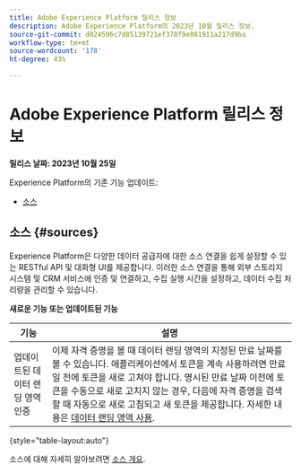 ```yaml
---
title: Adobe Experience Platform 릴리스 정보
description: Adobe Experience Platform의 2023년 10월 릴리스 정보.
source-git-commit: d024596c7d85139721ef370f9e081911a217d9ba
workflow-type: tm+mt
source-wordcount: '178'
ht-degree: 43%

---
```


# Adobe Experience Platform 릴리스 정보

**릴리스 날짜: 2023년 10월 25일**

 Experience Platform의 기존 기능 업데이트:

- [소스](#sources)

## 소스 {#sources}

Experience Platform은 다양한 데이터 공급자에 대한 소스 연결을 쉽게 설정할 수 있는 RESTful API 및 대화형 UI를 제공합니다. 이러한 소스 연결을 통해 외부 스토리지 시스템 및 CRM 서비스에 인증 및 연결하고, 수집 실행 시간을 설정하고, 데이터 수집 처리량을 관리할 수 있습니다.

**새로운 기능 또는 업데이트된 기능**

| 기능 | 설명 |
| --- | --- |
| 업데이트된 데이터 랜딩 영역 인증 | 이제 자격 증명을 볼 때 데이터 랜딩 영역의 지정된 만료 날짜를 볼 수 있습니다. 애플리케이션에서 토큰을 계속 사용하려면 만료일 전에 토큰을 새로 고쳐야 합니다. 명시된 만료 날짜 이전에 토큰을 수동으로 새로 고치지 않는 경우, 다음에 자격 증명을 검색할 때 자동으로 새로 고침되고 새 토큰을 제공합니다. 자세한 내용은 [데이터 랜딩 영역 사용](../../sources/tutorials/ui/create/cloud-storage/data-landing-zone.md). |

{style="table-layout:auto"}

소스에 대해 자세히 알아보려면 [소스 개요](../../sources/home.md).
